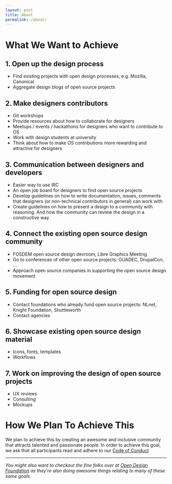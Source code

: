 ```yaml
---
layout: post
title: About
permalink: /about/
---
```


# What We Want to Achieve

## 1. Open up the design process
  * Find existing projects with open design processes, e.g. Mozilla, Canonical
  * Aggregate design blogs of open source projects

## 2. Make designers contributors
  * Git workshops
  * Provide resources about how to collaborate for designers
  * Meetups / events / hackathons for designers who want to contribute to OS
  * Work with design students at university
  * Think about how to make OS contributions more rewarding and attractive for designers

## 3. Communication between designers and developers
  * Easier way to use IRC
  * An open job board for designers to find open source projects
  * Develop guidelines on how to write documentation, issues, comments that designers (or non-technical contributors in general) can work with
  * Create guidelines on how to present a design to a community with reasoning. And how the community can review the design in a constructive way

## 4. Connect the existing open source design community
  * FOSDEM open source design devroom, Libre Graphics Meeting
  * Go to conferences of other open source projects: GUADEC, DrupalCon, …
  * Approach open source companies in supporting the open source design movement

## 5. Funding for open source design
  * Contact foundations who already fund open source projects: NLnet, Knight Foundation, Shuttleworth
  * Contact agencies

## 6. Showcase existing open source design material
  * Icons, fonts, templates
  * Workflows

## 7. Work on improving the design of open source projects
  * UX reviews
  * Consulting
  * Mockups

# How We Plan To Achieve This

We plan to achieve this by creating an awesome and inclusive community that attracts talented and passionate people. In order to achieve this goal, we ask that all participants read and adhere to our [Code of Conduct](/code-of-conduct/)

---------------------------------------


*You might also want to checkout the fine folks over at [Open Design Foundation](http://opendesign.foundation) as they're also doing awesome things relating to many of these same goals.*
